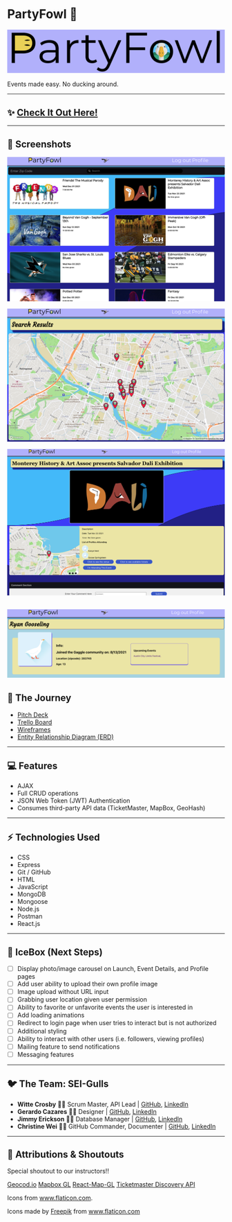 # PartyFowl :tada:
![PartyFowl Logo](src/assets/logo.png)

Events made easy. No ducking around.

---
## :sparkles: [Check It Out Here!](https://partyfowl.herokuapp.com/)
---
## :partying_face: Screenshots

![Landing Page](src/assets/landing.png) 

![Search Page with Map](src/assets/maps.png)

![Event Details Page](src/assets/eventdetail.png)

![Profile Page](src/assets/profile.png)
---
## :egg: The Journey 
- [Pitch Deck](https://docs.google.com/presentation/d/1bQ29lyAS3Sh1EwHPWaYkkN7ltEh5ggD-Cd8myElIi1k/edit?usp=sharing)
- [Trello Board](https://trello.com/b/JQFN0NHt/partyfowl)
- [Wireframes](https://whimsical.com/wireframe-EYSLtdCCMTEAnC2rkBGgYB)
- [Entity Relationship Diagram (ERD)](https://whimsical.com/erd-9fAMAuyj7CswdHDDe1K1VW)
---
## :computer: Features
- AJAX 
- Full CRUD operations
- JSON Web Token (JWT) Authentication
- Consumes third-party API data (TicketMaster, MapBox, GeoHash)
---
## :zap: Technologies Used 
- CSS
- Express
- Git / GitHub
- HTML
- JavaScript
- MongoDB
- Mongoose
- Node.js
- Postman
- React.js
---
## :ice_cube: IceBox (Next Steps) 
- [ ] Display photo/image carousel on Launch, Event Details, and Profile pages
- [ ] Add user ability to upload their own profile image
- [ ] Image upload without URL input
- [ ] Grabbing user location given user permission 
- [ ] Ability to favorite or unfavorite events the user is interested in
- [ ] Add loading animations
- [ ] Redirect to login page when user tries to interact but is not authorized
- [ ] Additional styling
- [ ] Ability to interact with other users (i.e. followers, viewing profiles)
- [ ] Mailing feature to send notifications
- [ ] Messaging features
---
## :bird: The Team: SEI-Gulls 
- **Witte Crosby** :technologist: Scrum Master, API Lead | [GitHub](https://github.com/jwcrosby), [LinkedIn](https://www.linkedin.com/in/wittec/)
- **Gerardo Cazares** :technologist: Designer | [GitHub](https://github.com/geedtd), [LinkedIn](https://www.linkedin.com/in/gerardocazares/)
- **Jimmy Erickson** :technologist: Database Manager | [GitHub](https://github.com/JImmyJImmy0), [LinkedIn](https://www.linkedin.com/in/james--erickson/)
- **Christine Wei** :woman_technologist: GitHub Commander, Documenter | [GitHub](https://github.com/christinew2), [LinkedIn](https://www.linkedin.com/in/christinew2/)

---
## :yellow_heart: Attributions & Shoutouts
Special shoutout to our instructors!!

[Geocod.io](https://www.geocod.io/)
[Mapbox GL](https://www.mapbox.com/)
[React-Map-GL](https://visgl.github.io/react-map-gl/)
[Ticketmaster Discovery API](https://developer.ticketmaster.com//)

Icons from www.flaticon.com. 


<div>Icons made by <a href="https://www.freepik.com" title="Freepik">Freepik</a> from <a href="https://www.flaticon.com/" title="Flaticon">www.flaticon.com</a></div> 